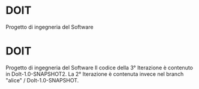 # DOIT
Progetto di ingegneria del Software
# DOIT
Progetto di ingegneria del Software
Il codice della 3° Iterazione è contenuto in DoIt-1.0-SNAPSHOT2.
La 2° Iterazione è contenuta invece nel branch "alice" / DoIt-1.0-SNAPSHOT.
